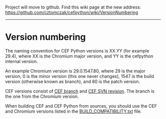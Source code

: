 Project will move to github. Find this wiki page at the new address: https://github.com/cztomczak/cefpython/wiki/VersionNumbering


---


# Version numbering #

The naming convention for CEF Python versions is XX.YY (for example 29.4), where XX is the Chromium major version, and YY is the cefpython internal version.

An example Chromium version is 29.0.1547.80, where 29 is the major version, 0 is the minor version (this one never changes), 1547 is the build version (otherwise known as branch), and 80 is the patch version.

CEF versions consist of [CEF branch](https://code.google.com/p/chromiumembedded/source/browse/branches/) and [CEF SVN revision](https://code.google.com/p/chromiumembedded/source/list). The branch is the one from the Chromium version.

When building CEF and CEF Python from sources, you should use the CEF and Chromium versions listed in the [BUILD\_COMPATIBILITY.txt](https://code.google.com/p/cefpython/source/browse/cefpython/cef3/BUILD_COMPATIBILITY.txt) file.
